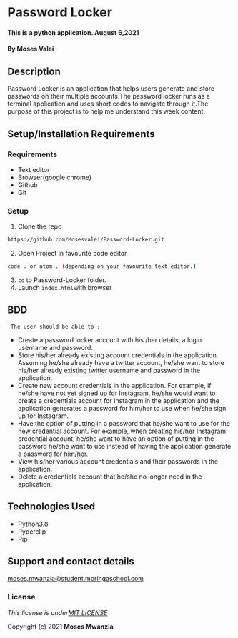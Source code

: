 # Password Locker
####  This is a python application.  August 6,2021
#### By **Moses Valei**

## Description
Password Locker is an application that helps users generate and store passwords on their multiple accounts.The password locker runs as a terminal application and uses short codes to navigate through it.The purpose of this project is to help me understand this week content.

 
## Setup/Installation Requirements
### Requirements
* Text editor
* Browser(google chrome)
* Github
* Git
  

### Setup
1. Clone the repo

```sh 
https://github.com/Mosesvalei/Password-Locker.git
  ```
2. Open Project in favourite code editor

  ```sh
  code . or atom . (depending on your favourite text editor.)
  ```
3. `cd` to Password-Locker folder.
4. Launch `index.html`with browser



## BDD
     The user should be able to ;
  + Create a password locker account with his /her details, a login username and password.
  + Store his/her already existing account credentials in the application. Assuming he/she already have a twitter account, he/she want to store his/her already existing twitter username and password in the application.
  + Create new account credentials in the application. For example, if he/she have not yet signed up for Instagram, he/she would want to create a credentials account for Instagram in the application and the application generates a password for him/her to use when he/she sign up for Instagram.
  + Have the option of putting in a password that he/she want to use for the new credential account. For example, when creating his/her Instagram credential account, he/she want to have an option of putting in the password he/she want to use instead of having the application generate a password for him/her.
  + View his/her various account credentials and their passwords in the application.
  + Delete a credentials account that he/she no longer need in the application.

## Technologies Used
  * Python3.8
  * Pyperclip
  * Pip

## Support and contact details
moses.mwanzia@student.moringaschool.com

### License
*This license is under[MIT LICENSE](LICENSE.md)*

Copyright (c) 2021 **Moses Mwanzia**